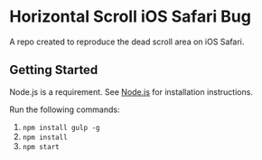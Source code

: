 # Horizontal Scroll iOS Safari Bug

A repo created to reproduce the dead scroll area on iOS Safari.

## Getting Started

Node.js is a requirement. See [Node.js](https://nodejs.org) for installation instructions.

Run the following commands:

1. `npm install gulp -g`
2. `npm install`
3. `npm start`

